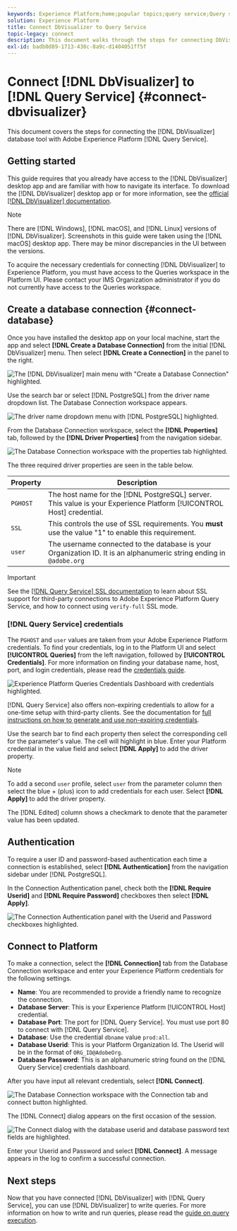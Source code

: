 ```yaml
---
keywords: Experience Platform;home;popular topics;query service;Query service;Db Visualizer;DbVisualizer;db visulaizer;connect to query service;
solution: Experience Platform
title: Connect DbVisualizer to Query Service
topic-legacy: connect
description: This document walks through the steps for connecting DbVisualizer with Adobe Experience Platform Query Service.
exl-id: badb0d89-1713-438c-8a9c-d1404051ff5f
---
```

# Connect [!DNL DbVisualizer] to [!DNL Query Service] {#connect-dbvisualizer}

This document covers the steps for connecting the [!DNL DbVisualizer] database tool with Adobe Experience Platform [!DNL Query Service].

## Getting started

This guide requires that you already have access to the [!DNL DbVisualizer] desktop app and are familiar with how to navigate its interface. To download the [!DNL DbVisualizer] desktop app or for more information, see the [official [!DNL DbVisualizer] documentation](https://www.dbvis.com/download/).

>[!NOTE]
>
>There are [!DNL Windows], [!DNL macOS], and [!DNL Linux] versions of [!DNL DbVisualizer]. Screenshots in this guide were taken using the [!DNL macOS] desktop app. There may be minor discrepancies in the UI between the versions.

To acquire the necessary credentials for connecting [!DNL  DbVisualizer] to Experience Platform, you must have access to the Queries workspace in the Platform UI. Please contact your IMS Organization administrator if you do not currently have access to the Queries workspace. 

## Create a database connection {#connect-database}

Once you have installed the desktop app on your local machine, start the app and select **[!DNL Create a Database Connection]** from the initial [!DNL DbVisualizer] menu. Then select **[!DNL Create a Connection]** in the panel to the right.

![The [!DNL DbVisualizer] main menu with "Create a Database Connection" highlighted.](../images/clients/dbvisualizer/create-db-connection.png)

Use the search bar or select [!DNL PostgreSQL] from the driver name dropdown list. The Database Connection workspace appears.

![The driver name dropdown menu with [!DNL PostgreSQL] highlighted.](../images/clients/dbvisualizer/driver-name.png)

From the Database Connection workspace, select the **[!DNL Properties]** tab, followed by the **[!DNL Driver Properties]** from the navigation sidebar.

![The Database Connection workspace with the properties tab highlighted.](../images/clients/dbvisualizer/driver-properties.png)

The three required driver properties are seen in the table below. 

| Property | Description|
| ------ | ------ |
| `PGHOST` | The host name for the [!DNL PostgreSQL] server. This value is your Experience Platform [!UICONTROL Host] credential. |
| `SSL` | This controls the use of SSL requirements. You **must** use the value "1" to enable this requirement. |
| `user` | The username connected to the database is your Organization ID. It is an alphanumeric string ending in `@adobe.org` |

>[!IMPORTANT]
>
>See the [[!DNL Query Service] SSL documentation](./ssl-modes.md) to learn about SSL support for third-party connections to Adobe Experience Platform Query Service, and how to connect using `verify-full` SSL mode.

### [!DNL Query Service] credentials

The `PGHOST` and `user` values are taken from your Adobe Experience Platform credentials. To find your credentials, log in to the Platform UI and select **[!UICONTROL Queries]** from the left navigation, followed by **[!UICONTROL Credentials]**. For more information on finding your database name, host, port, and login credentials, please read the [credentials guide](../ui/credentials.md). 

![Experience Platform Queries Credentials Dashboard with credentials highlighted.](../images/clients/dbvisualizer/query-service-credentials-page.png)

[!DNL Query Service] also offers non-expiring credentials to allow for a one-time setup with third-party clients. See the documentation for [full instructions on how to generate and use non-expiring credentials](../ui/credentials.md#non-expiring-credentials).

Use the search bar to find each property then select the corresponding cell for the parameter's value. The cell will highlight in blue. Enter your Platform credential in the value field and select **[!DNL Apply]** to add the driver property.

>[!NOTE]
>
>To add a second `user` profile, select `user` from the parameter column then select the blue + (plus) icon to add credentials for each user. Select **[!DNL Apply]** to add the driver property.

The [!DNL Edited] column shows a checkmark to denote that the parameter value has been updated.

## Authentication

To require a user ID and password-based authentication each time a connection is established, select **[!DNL Authentication]** from the navigation sidebar under [!DNL PostgreSQL].

In the Connection Authentication panel, check both the **[!DNL Require Userid]** and **[!DNL Require Password]** checkboxes then select **[!DNL Apply]**. 

![The Connection Authentication panel with the Userid and Password checkboxes highlighted.](../images/clients/dbvisualizer/connection-authentication.png)

## Connect to Platform

To make a connection, select the **[!DNL Connection]** tab from the Database Connection workspace and enter your Experience Platform credentials for the following settings.

- **Name**: You are recommended to provide a friendly name to recognize the connection. 
- **Database Server**: This is your Experience Platform [!UICONTROL Host] credential. 
- **Database Port**: The port for [!DNL Query Service]. You must use port 80 to connect with [!DNL Query Service].
- **Database**: Use the credential `dbname` value `prod:all`.
- **Database Userid**: This is your Platform Organization Id. The Userid will be in the format of `ORG_ID@AdobeOrg`. 
- **Database Password**: This is an alphanumeric string found on the [!DNL Query Service] credentials dashboard.

After you have input all relevant credentials, select **[!DNL Connect]**. 

![The Database Connection workspace with the Connection tab and connect button highlighted.](../images/clients/dbvisualizer/connect.png)

The [!DNL Connect] dialog appears on the first occasion of the session. 

![The Connect dialog with the database userid and database password text fields are highlighted.](../images/clients/dbvisualizer/connect-dialog.png)

Enter your Userid and Password and select **[!DNL Connect]**. A message appears in the log to confirm a successful connection.

## Next steps

Now that you have connected [!DNL DbVisualizer] with [!DNL Query Service], you can use [!DNL DbVisualizer] to write queries. For more information on how to write and run queries, please read the [guide on query execution](../best-practices/writing-queries.md).
